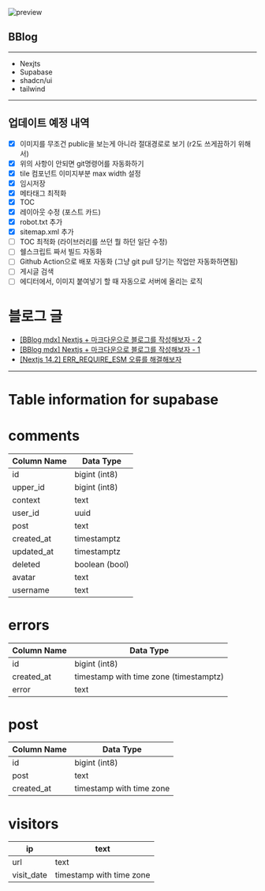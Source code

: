 ![preview](https://github.com/B-HS/BBlog/assets/49316060/ddee7e0a-5291-42b2-9955-107ea67fc60e)

## BBlog

---

-   Nexjts
-   Supabase
-   shadcn/ui
-   tailwind

---

## 업데이트 예정 내역

-   [x] 이미지를 무조건 public을 보는게 아니라 절대경로로 보기 (r2도 쓰게끔하기 위해서)
-   [x] 위의 사항이 안되면 git명령어를 자동화하기
-   [x] tile 컴포넌트 이미지부분 max width 설정
-   [x] 임시저장
-   [x] 메타태그 최적화
-   [x] TOC
-   [x] 레이아웃 수정 (포스트 카드)
-   [x] robot.txt 추가
-   [x] sitemap.xml 추가
-   [ ] TOC 최적화 (라이브러리를 쓰던 뭘 하던 일단 수정)
-   [ ] 쉘스크립트 짜서 빌드 자동화
-   [ ] Github Action으로 배포 자동화 (그냥 git pull 당기는 작업만 자동화하면됨)
-   [ ] 게시글 검색
-   [ ] 에디터에서, 이미지 붙여넣기 할 때 자동으로 서버에 올리는 로직

# 블로그 글

-   [[BBlog mdx] Nextjs + 마크다운으로 블로그를 작성해보자 - 2](https://hbyun.tistory.com/268)
-   [[BBlog mdx] Nextjs + 마크다운으로 블로그를 작성해보자 - 1](https://hbyun.tistory.com/267)
-   [[Nextjs 14.2] ERR_REQUIRE_ESM 오류를 해결해보자](https://hbyun.tistory.com/275)

---

# Table information for supabase

# comments

| Column Name | Data Type      |
| ----------- | -------------- |
| id          | bigint (int8)  |
| upper_id    | bigint (int8)  |
| context     | text           |
| user_id     | uuid           |
| post        | text           |
| created_at  | timestamptz    |
| updated_at  | timestamptz    |
| deleted     | boolean (bool) |
| avatar      | text           |
| username    | text           |

# errors

| Column Name | Data Type                              |
| ----------- | -------------------------------------- |
| id          | bigint (int8)                          |
| created_at  | timestamp with time zone (timestamptz) |
| error       | text                                   |

# post

| Column Name | Data Type                |
| ----------- | ------------------------ |
| id          | bigint (int8)            |
| post        | text                     |
| created_at  | timestamp with time zone |

# visitors

| ip         | text                     |
| ---------- | ------------------------ |
| url        | text                     |
| visit_date | timestamp with time zone |
